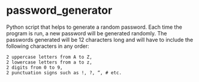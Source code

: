 # password_generator

Python script that helps to generate a random password.
Each time the program is run, a new password will be generated randomly.
The passwords generated will be 12 characters long and will have to include the following characters in any order:

    2 uppercase letters from A to Z,
    2 lowercase letters from a to z,
    2 digits from 0 to 9,
    2 punctuation signs such as !, ?, “, # etc.

